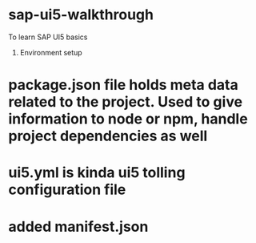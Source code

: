 # sap-ui5-walkthrough
To learn SAP UI5 basics

1. Environment setup
# package.json file holds meta data related to the project. Used to give information to node or npm, handle project dependencies as well
# ui5.yml is kinda ui5 tolling configuration file
# added manifest.json

